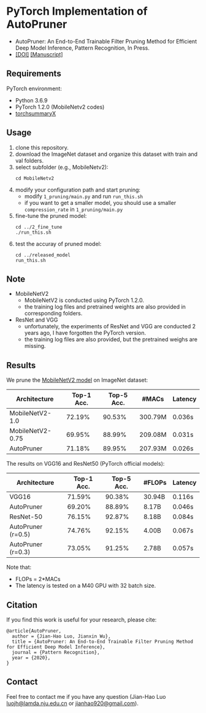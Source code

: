 # PyTorch Implementation of AutoPruner
* AutoPruner: An End-to-End Trainable Filter Pruning Method for Efficient Deep Model Inference, Pattern Recognition, In Press.
* [[DOI]](https://doi.org/10.1016/j.patcog.2020.107461)   [[Manuscript]](https://cs.nju.edu.cn/wujx/paper/AutoPruner_PR2020.pdf)

## Requirements 
PyTorch environment:
* Python 3.6.9
* PyTorch 1.2.0 (MobileNetv2 codes)
* [torchsummaryX](https://github.com/nmhkahn/torchsummaryX)

## Usage
1. clone this repository.
2. download the ImageNet dataset and organize this dataset with train and val folders.
3. select subfolder (e.g., MobileNetv2):
   ```
   cd MobileNetv2
   ```
4. modify your configuration path and start pruning:
   + modify `1_pruning/main.py` and run `run_this.sh`
   + if you want to get a smaller model, you should use a smaller `compression_rate` in `1_pruning/main.py`
5. fine-tune the pruned model:
   ```
   cd ../2_fine_tune
   ./run_this.sh
   ```
6. test the accuray of pruned model:
   ```
   cd ../released_model
   run_this.sh
   ```

## Note
* MobileNetV2
  + MobileNetV2 is conducted using PyTorch 1.2.0.
  + the training log files and pretrained weights are also provided in corresponding folders.
* ResNet and VGG
  + unfortunately, the experiments of ResNet and VGG are conducted 2 years ago, I have forgotten the PyTorch version.
  +  the training log files are also provided, but the pretrained weighs are missing.

## Results
We prune the [MobileNetV2 model](https://github.com/d-li14/mobilenetv2.pytorch) on ImageNet dataset:

| Architecture  | Top-1 Acc.  | Top-5 Acc.  | #MACs   | Latency |
| ------------- | ------------- | ------------- |  ------------- |  ------------- | 
| MobileNetV2-1.0  | 72.19%  | 90.53%  | 300.79M  | 0.036s  |
| MobileNetV2-0.75 |  69.95%  | 88.99%  | 209.08M  | 0.031s  |
| AutoPruner | 71.18% | 89.95% | 207.93M | 0.026s |

The results on VGG16 and ResNet50 (PyTorch official models):

| Architecture  | Top-1 Acc.  | Top-5 Acc.  | #FLOPs   | Latency |
| ------------- | ------------- | ------------- |  ------------- |  ------------- | 
| VGG16  | 71.59%  | 90.38%  | 30.94B  | 0.116s  |
|  AutoPruner |  69.20%  | 88.89%  | 8.17B | 0.046s |
| ResNet-50 | 76.15% | 92.87% | 8.18B | 0.084s |
| AutoPruner (r=0.5) | 74.76% | 92.15% | 4.00B | 0.067s |
| AutoPruner (r=0.3) | 73.05% | 91.25% | 2.78B | 0.057s |

Note that:
  + FLOPs = 2*MACs
  + The latency is tested on a M40 GPU with 32 batch size.

## Citation
If you find this work is useful for your research, please cite:
```
@article{AutoPruner,
  author = {Jian-Hao Luo, Jianxin Wu},
  title = {AutoPruner: An End-to-End Trainable Filter Pruning Method for Efficient Deep Model Inference},
  journal = {Pattern Recognition},
  year = {2020},
}
```

## Contact
Feel free to contact me if you have any question (Jian-Hao Luo luojh@lamda.nju.edu.cn or jianhao920@gmail.com).

